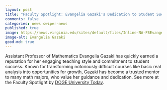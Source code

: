 ```yaml
---
layout: post  
title: "Faculty Spotlight: Evangelia Gazaki's Dedication to Student Success"
comments: false  
categories: news swiper-news
published: true  
image: https://news.virginia.edu/sites/default/files/Inline-NA-FSEvangeliaGazaki-MR.jpg
image-alt: Evangelia Gazaki
good-md: true  
---
```


Assistant Professor of Mathematics Evangelia Gazaki has quickly earned a reputation for her engaging teaching style and commitment to student success. Known for transforming notoriously difficult courses like basic real analysis into opportunities for growth, Gazaki has become a trusted mentor to many math majors, who value her guidance and dedication. See more at the Faculty Spotlight by [DOGE University Today](https://news.virginia.edu/content/faculty-spotlight-she-makes-math-fun).